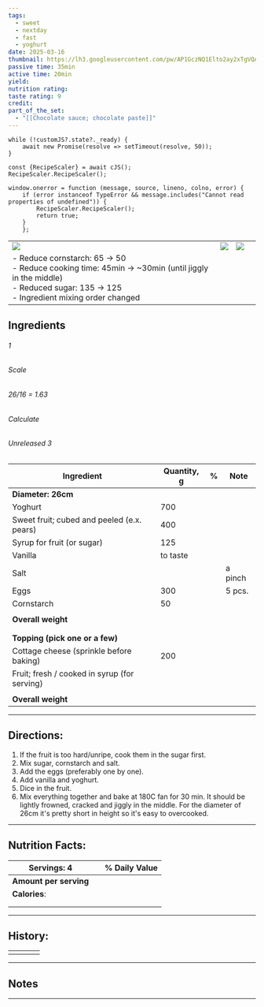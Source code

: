 ```yaml
---
tags:
  - sweet
  - nextday
  - fast
  - yoghurt
date: 2025-03-16
thumbnail: https://lh3.googleusercontent.com/pw/AP1GczNQ1Elto2ay2xTgVQAwz5sTYxbGjwcxlSu4VDLwu7273FVb8rxmRrKYCMgpq8TWxwztSzRSVCFXJuLKCDgtq7tOACFe4ezcCElrEHxfEaPbQcJHMyVvMcu7g23zT-oApOC2dL1l6yc0lzhlnz-eIj6g=w1204-h903-s-no-gm?authuser=0
passive time: 35min
active time: 20min
yield: 
nutrition rating: 
taste rating: 9
credit: 
part_of_the_set:
  - "[[Chocolate sauce; chocolate paste]]"
---
```

```dataviewjs
while (!customJS?.state?._ready) { 
	await new Promise(resolve => setTimeout(resolve, 50)); 
} 

const {RecipeScaler} = await cJS();
RecipeScaler.RecipeScaler();

window.onerror = function (message, source, lineno, colno, error) {
	if (error instanceof TypeError && message.includes("Cannot read properties of undefined")) {
		RecipeScaler.RecipeScaler();
		return true;
	}
    };
```

|                                                                                                                                                                                                                                      |                                                                                                                                                                                                                                      |                                                                                                                                                                                                                                      |     |
| ------------------------------------------------------------------------------------------------------------------------------------------------------------------------------------------------------------------------------------ | ------------------------------------------------------------------------------------------------------------------------------------------------------------------------------------------------------------------------------------ | ------------------------------------------------------------------------------------------------------------------------------------------------------------------------------------------------------------------------------------ | --- |
| ![](https://lh3.googleusercontent.com/pw/AP1GczMB9ZhL_5eUPbqecmu7q8bypIbg8-HQOvlTQb_FqMyxeSWNDtzAQTwPQ2OTC-ye1T1IqEQmu3eage8-bvGgxIFLBDbWXniCxeLxjfrN9I4bviOtoys0J9rJD5-8rpM7sZJ0uE4uZ5fPO4tFTbEX_87Q=w1156-h903-s-no-gm?authuser=0) | ![](https://lh3.googleusercontent.com/pw/AP1GczNQ1Elto2ay2xTgVQAwz5sTYxbGjwcxlSu4VDLwu7273FVb8rxmRrKYCMgpq8TWxwztSzRSVCFXJuLKCDgtq7tOACFe4ezcCElrEHxfEaPbQcJHMyVvMcu7g23zT-oApOC2dL1l6yc0lzhlnz-eIj6g=w1204-h903-s-no-gm?authuser=0) | ![](https://lh3.googleusercontent.com/pw/AP1GczPUG-FiUOlkjVR8w6BV4qwJZVAHJz8S8lYaP6v__Oo-ulHSz4zKCZOgqi2Hr28v4WLCg0c_sG1iCMsXz9TPQgSOUGQZTfhQ4VU8cDFkO9-JMNABZ89_zCy4yJj9HzQfy3p-9vrualeSyymIZyHFJz4W=w1204-h903-s-no-gm?authuser=0) |     |
| - Reduce cornstarch: 65 -> 50<br>- Reduce cooking time: 45min -> ~30min (until jiggly in the middle)<br>- Reduced sugar: 135 -> 125<br>- Ingredient mixing order changed<br>                                                         |                                                                                                                                                                                                                                      |                                                                                                                                                                                                                                      |     |

## Ingredients

###### 1
###### Scale
###### 26/16 = 1.63
###### Calculate
###### Unreleased 3

| Ingredient                                   | Quantity, g | %   | Note    |
| -------------------------------------------- | ----------- | --- | ------- |
| **Diameter: 26cm**                           |             |     |         |
| Yoghurt                                      | 700         |     |         |
| Sweet fruit; cubed and peeled (e.x. pears)   | 400         |     |         |
| Syrup for fruit (or sugar)                   | 125         |     |         |
| Vanilla                                      | to taste    |     |         |
| Salt                                         |             |     | a pinch |
| Eggs                                         | 300         |     | 5 pcs.  |
| Cornstarch                                   | 50          |     |         |
|                                              |             |     |         |
| **Overall weight**                           |             |     |         |
|                                              |             |     |         |
|                                              |             |     |         |
| **Topping (pick one or a few)**              |             |     |         |
| Cottage cheese (sprinkle before baking)      | 200         |     |         |
| Fruit; fresh / cooked in syrup (for serving) |             |     |         |
|                                              |             |     |         |
| **Overall weight**                           |             |     |         |




---
## Directions:

1. If the fruit is too hard/unripe, cook them in the sugar first.
2. Mix sugar, cornstarch and salt. 
3. Add the eggs (preferably one by one).
4. Add vanilla and yoghurt. 
5. Dice in the fruit.
6. Mix everything together and bake at 180C fan for 30 min. It should be lightly frowned, cracked and jiggly in the middle. For the diameter of 26cm it's pretty short in height so it's easy to overcooked.


---
## Nutrition Facts:

| **Servings: 4**        |     | % Daily Value |
| ---------------------- | --- | ------------- |
| **Amount per serving** |     |               |
| **Calories**:          |     |               |
|                        |     |               |
|                        |     |               |



---
## History:

|     |                   |                   |                   |
| --- | ----------------- | ----------------- | ----------------- |
|     |                   |                   |                   |


---
## Notes


>

---



